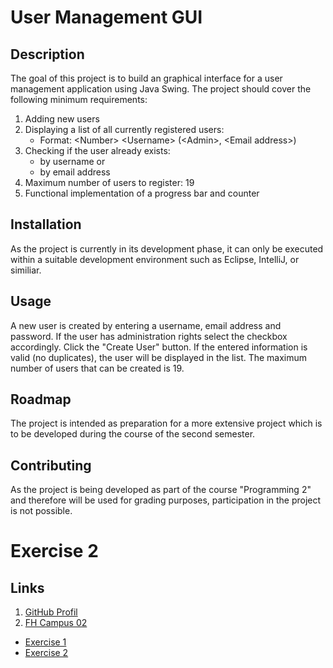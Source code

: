 # User Management GUI

## Description

The goal of this project is to build an graphical interface for a user management application using Java Swing.
The project should cover the following minimum requirements:

1. Adding new users
2. Displaying a list of all currently registered users:
    - Format: \<Number> \<Username> (\<Admin>, \<Email address>)
3. Checking if the user already exists:
    - by username or
    - by email address
4. Maximum number of users to register: 19
5. Functional implementation of a progress bar and counter

## Installation

As the project is currently in its development phase, it can only be executed within a suitable development environment such as Eclipse, IntelliJ, or similiar.

## Usage

A new user is created by entering a username, email address and password. If the user has administration rights select the checkbox accordingly. Click the "Create User" button. If the entered information is valid (no duplicates), the user will be displayed in the list. The maximum number of users that can be created is 19.

## Roadmap

The project is intended as preparation for a more extensive project which is to be developed during the course of the second semester.

## Contributing

As the project is being developed as part of the course "Programming 2" and therefore will be used for grading purposes, participation in the project is not possible.

# Exercise 2 

## Links

1. [GitHub Profil](https://github.com/dhubmann-konfig)
2. [FH Campus 02](https://www.campus02.at/startseite-2/?gclid=Cj0KCQjwr82iBhCuARIsAO0EAZxMFmr6GcoSJJl8lf2m8T030jdxCOGIonfv6BsKsfyZv1zeDw-MIfgaAqulEALw_wcB)

- [Exercise 1](exercise1.md)
- [Exercise 2](exercise2.md)
